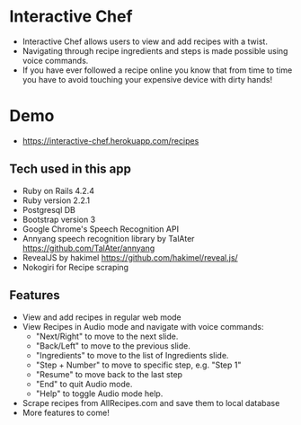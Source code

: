 # Interactive Chef
  - Interactive Chef allows users to view and add recipes with a twist.
  - Navigating through recipe ingredients and steps is made possible using voice commands.
  - If you have ever followed a recipe online you know that from time to time you have to avoid touching your expensive device with dirty hands!

# Demo

  - https://interactive-chef.herokuapp.com/recipes  

## Tech used in this app
  - Ruby on Rails 4.2.4
  - Ruby version 2.2.1
  - Postgresql DB
  - Bootstrap version 3
  - Google Chrome's Speech Recognition API
  - Annyang speech recognition library by TalAter https://github.com/TalAter/annyang
  - RevealJS by hakimel https://github.com/hakimel/reveal.js/
  - Nokogiri for Recipe scraping

## Features
  - View and add recipes in regular web mode
  - View Recipes in Audio mode and navigate with voice commands:
    + "Next/Right" to move to the next slide.
    + "Back/Left" to move to the previous slide.
    + "Ingredients" to move to the list of Ingredients slide.
    + "Step + Number" to move to specific step, e.g. "Step 1"
    + "Resume" to move back to the last step
    + "End" to quit Audio mode.
    + "Help" to toggle Audio mode help.
  - Scrape recipes from AllRecipes.com and save them to local database
  - More features to come!
